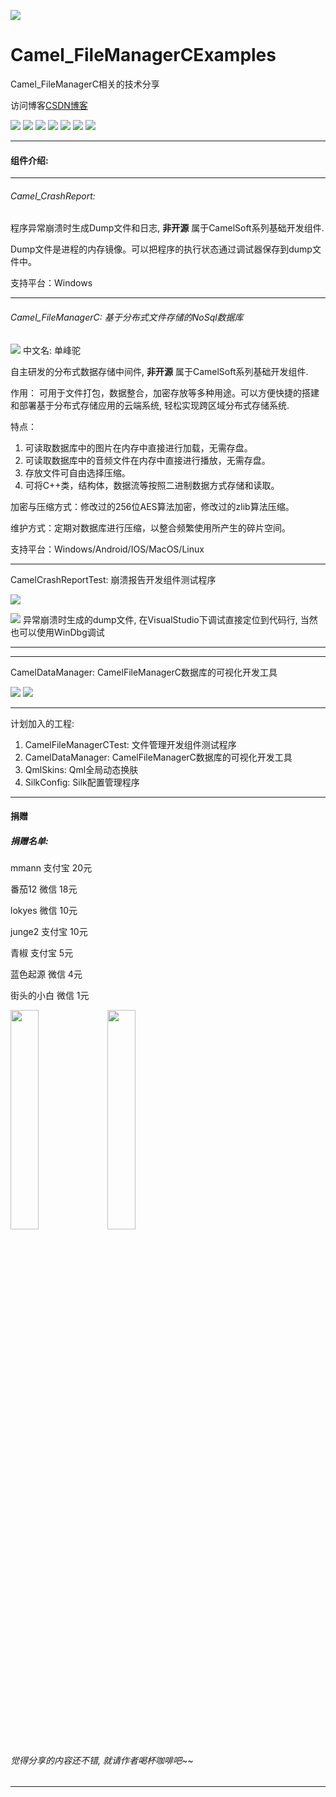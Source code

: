 ﻿
![](https://github.com/zhengtianzuo/Camel_FileManagerCExamples/blob/master/Camel_FileManagerCExamples.jpg?raw=true)

# Camel_FileManagerCExamples
 Camel_FileManagerC相关的技术分享

访问博客[CSDN博客](http://blog.csdn.net/zhengtianzuo06)

![](https://img.shields.io/badge/%E7%89%88%E6%9D%83%E8%AE%B8%E5%8F%AF-MIT-orange.svg)
![](https://img.shields.io/badge/Qt-5.10-blue.svg)
![](https://img.shields.io/badge/VS-2017-blue.svg)
![](https://img.shields.io/badge/QtQuick-2.2-blue.svg)
![](https://img.shields.io/badge/Camel_FileManagerC-1.0.0.0-blue.svg)
![](https://img.shields.io/badge/%E7%89%88%E6%9C%AC-1.0.0.0-blue.svg)
![](https://img.shields.io/badge/%E7%BC%96%E8%AF%91-%E6%88%90%E5%8A%9F-brightgreen.svg)

***
#### 组件介绍:
***
###### Camel_CrashReport:
程序异常崩溃时生成Dump文件和日志, **非开源** 属于CamelSoft系列基础开发组件.

Dump文件是进程的内存镜像。可以把程序的执行状态通过调试器保存到dump文件中。

支持平台：Windows
***
###### Camel_FileManagerC: 基于分布式文件存储的NoSql数据库
![](https://github.com/zhengtianzuo/Camel_FileManagerCExamples/blob/master/CamelFileManagerCDll/dromedary.png?raw=true)   中文名: 单峰驼

自主研发的分布式数据存储中间件, **非开源** 属于CamelSoft系列基础开发组件.

作用： 可用于文件打包，数据整合，加密存放等多种用途。可以方便快捷的搭建和部署基于分布式存储应用的云端系统, 轻松实现跨区域分布式存储系统.

特点：
1. 可读取数据库中的图片在内存中直接进行加载，无需存盘。
2. 可读取数据库中的音频文件在内存中直接进行播放，无需存盘。
3. 存放文件可自由选择压缩。
4. 可将C++类，结构体，数据流等按照二进制数据方式存储和读取。

加密与压缩方式：修改过的256位AES算法加密，修改过的zlib算法压缩。

维护方式：定期对数据库进行压缩，以整合频繁使用所产生的碎片空间。

支持平台：Windows/Android/IOS/MacOS/Linux





***
CamelCrashReportTest: 崩溃报告开发组件测试程序

![](https://github.com/zhengtianzuo/Camel_FileManagerCExamples/blob/master/CamelCrashReportTest/show.jpg?raw=true)

![](https://github.com/zhengtianzuo/Camel_FileManagerCExamples/blob/master/CamelCrashReportTest/show1.jpg?raw=true)
异常崩溃时生成的dump文件, 在VisualStudio下调试直接定位到代码行, 当然也可以使用WinDbg调试

***


***
CamelDataManager: CamelFileManagerC数据库的可视化开发工具

![](https://github.com/zhengtianzuo/Camel_FileManagerCExamples/blob/master/CamelDataManager/show1.png?raw=true)
![](https://github.com/zhengtianzuo/Camel_FileManagerCExamples/blob/master/CamelDataManager/show2.png?raw=true)

***




计划加入的工程:
1. CamelFileManagerCTest: 文件管理开发组件测试程序
2. CamelDataManager: CamelFileManagerC数据库的可视化开发工具
3. QmlSkins: Qml全局动态换肤
4. SilkConfig: Silk配置管理程序


***
#### **捐赠**
##### 捐赠名单:
mmann 支付宝 20元

番茄12 微信 18元

lokyes 微信 10元

junge2 支付宝 10元

青椒 支付宝 5元

蓝色起源 微信 4元

街头的小白 微信 1元


<img src="https://github.com/zhengtianzuo/zhengtianzuo.github.io/blob/master/weixin.jpg?raw=true" width="30%" height="30%" />           <img src="https://github.com/zhengtianzuo/zhengtianzuo.github.io/blob/master/zhifubao.jpg?raw=true" width="30%" height="30%" />

###### 觉得分享的内容还不错, 就请作者喝杯咖啡吧~~
***
